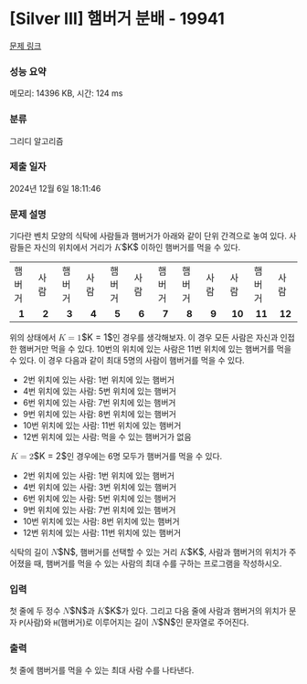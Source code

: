 # [Silver III] 햄버거 분배 - 19941 

[문제 링크](https://www.acmicpc.net/problem/19941) 

### 성능 요약

메모리: 14396 KB, 시간: 124 ms

### 분류

그리디 알고리즘

### 제출 일자

2024년 12월 6일 18:11:46

### 문제 설명

<p>기다란 벤치 모양의 식탁에 사람들과 햄버거가 아래와 같이 단위 간격으로 놓여 있다. 사람들은 자신의 위치에서 거리가 <mjx-container class="MathJax" jax="CHTML" style="font-size: 109%; position: relative;"><mjx-math class="MJX-TEX" aria-hidden="true"><mjx-mi class="mjx-i"><mjx-c class="mjx-c1D43E TEX-I"></mjx-c></mjx-mi></mjx-math><mjx-assistive-mml unselectable="on" display="inline"><math xmlns="http://www.w3.org/1998/Math/MathML"><mi>K</mi></math></mjx-assistive-mml><span aria-hidden="true" class="no-mathjax mjx-copytext">$K$</span></mjx-container> 이하인 햄버거를 먹을 수 있다.</p>

<table class="table table-bordered td-center" style="width: 100%">
	<tbody>
		<tr>
			<td style="width: 8.3333333333%;">햄버거</td>
			<td style="width: 8.3333333333%;">사람</td>
			<td style="width: 8.3333333333%;">햄버거</td>
			<td style="width: 8.3333333333%;">사람</td>
			<td style="width: 8.3333333333%;">햄버거</td>
			<td style="width: 8.3333333333%;">사람</td>
			<td style="width: 8.3333333333%;">햄버거</td>
			<td style="width: 8.3333333333%;">햄버거</td>
			<td style="width: 8.3333333333%;">사람</td>
			<td style="width: 8.3333333333%;">사람</td>
			<td style="width: 8.3333333333%;">햄버거</td>
			<td style="width: 8.3333333333%;">사람</td>
		</tr>
		<tr>
			<td style="width: 8.33333%; text-align: center;"><strong>1</strong></td>
			<td style="width: 8.33333%; text-align: center;"><strong>2</strong></td>
			<td style="width: 8.33333%; text-align: center;"><strong>3</strong></td>
			<td style="width: 8.33333%; text-align: center;"><strong>4</strong></td>
			<td style="width: 8.33333%; text-align: center;"><strong>5</strong></td>
			<td style="width: 8.33333%; text-align: center;"><strong>6</strong></td>
			<td style="width: 8.33333%; text-align: center;"><strong>7</strong></td>
			<td style="width: 8.33333%; text-align: center;"><strong>8</strong></td>
			<td style="width: 8.33333%; text-align: center;"><strong>9</strong></td>
			<td style="width: 8.33333%; text-align: center;"><strong>10</strong></td>
			<td style="width: 8.33333%; text-align: center;"><strong>11</strong></td>
			<td style="width: 8.33333%; text-align: center;"><strong>12</strong></td>
		</tr>
	</tbody>
</table>

<p>위의 상태에서 <mjx-container class="MathJax" jax="CHTML" style="font-size: 109%; position: relative;"><mjx-math class="MJX-TEX" aria-hidden="true"><mjx-mi class="mjx-i"><mjx-c class="mjx-c1D43E TEX-I"></mjx-c></mjx-mi><mjx-mo class="mjx-n" space="4"><mjx-c class="mjx-c3D"></mjx-c></mjx-mo><mjx-mn class="mjx-n" space="4"><mjx-c class="mjx-c31"></mjx-c></mjx-mn></mjx-math><mjx-assistive-mml unselectable="on" display="inline"><math xmlns="http://www.w3.org/1998/Math/MathML"><mi>K</mi><mo>=</mo><mn>1</mn></math></mjx-assistive-mml><span aria-hidden="true" class="no-mathjax mjx-copytext">$K = 1$</span></mjx-container>인 경우를 생각해보자. 이 경우 모든 사람은 자신과 인접한 햄버거만 먹을 수 있다. 10번의 위치에 있는 사람은 11번 위치에 있는 햄버거를 먹을 수 있다. 이 경우 다음과 같이 최대 5명의 사람이 햄버거를 먹을 수 있다.</p>

<ul>
	<li>2번 위치에 있는 사람: 1번 위치에 있는 햄버거</li>
	<li>4번 위치에 있는 사람: 5번 위치에 있는 햄버거</li>
	<li>6번 위치에 있는 사람: 7번 위치에 있는 햄버거</li>
	<li>9번 위치에 있는 사람: 8번 위치에 있는 햄버거</li>
	<li>10번 위치에 있는 사람: 11번 위치에 있는 햄버거</li>
	<li>12번 위치에 있는 사람: 먹을 수 있는 햄버거가 없음</li>
</ul>

<p><mjx-container class="MathJax" jax="CHTML" style="font-size: 109%; position: relative;"> <mjx-math class="MJX-TEX" aria-hidden="true"><mjx-mi class="mjx-i"><mjx-c class="mjx-c1D43E TEX-I"></mjx-c></mjx-mi><mjx-mo class="mjx-n" space="4"><mjx-c class="mjx-c3D"></mjx-c></mjx-mo><mjx-mn class="mjx-n" space="4"><mjx-c class="mjx-c32"></mjx-c></mjx-mn></mjx-math><mjx-assistive-mml unselectable="on" display="inline"><math xmlns="http://www.w3.org/1998/Math/MathML"><mi>K</mi><mo>=</mo><mn>2</mn></math></mjx-assistive-mml><span aria-hidden="true" class="no-mathjax mjx-copytext">$K = 2$</span></mjx-container>인 경우에는 6명 모두가 햄버거를 먹을 수 있다.</p>

<ul>
	<li>2번 위치에 있는 사람: 1번 위치에 있는 햄버거</li>
	<li>4번 위치에 있는 사람: 3번 위치에 있는 햄버거</li>
	<li>6번 위치에 있는 사람: 5번 위치에 있는 햄버거</li>
	<li>9번 위치에 있는 사람: 7번 위치에 있는 햄버거</li>
	<li>10번 위치에 있는 사람: 8번 위치에 있는 햄버거</li>
	<li>12번 위치에 있는 사람: 11번 위치에 있는 햄버거</li>
</ul>

<p>식탁의 길이 <mjx-container class="MathJax" jax="CHTML" style="font-size: 109%; position: relative;"><mjx-math class="MJX-TEX" aria-hidden="true"><mjx-mi class="mjx-i"><mjx-c class="mjx-c1D441 TEX-I"></mjx-c></mjx-mi></mjx-math><mjx-assistive-mml unselectable="on" display="inline"><math xmlns="http://www.w3.org/1998/Math/MathML"><mi>N</mi></math></mjx-assistive-mml><span aria-hidden="true" class="no-mathjax mjx-copytext">$N$</span></mjx-container>, 햄버거를 선택할 수 있는 거리 <mjx-container class="MathJax" jax="CHTML" style="font-size: 109%; position: relative;"><mjx-math class="MJX-TEX" aria-hidden="true"><mjx-mi class="mjx-i"><mjx-c class="mjx-c1D43E TEX-I"></mjx-c></mjx-mi></mjx-math><mjx-assistive-mml unselectable="on" display="inline"><math xmlns="http://www.w3.org/1998/Math/MathML"><mi>K</mi></math></mjx-assistive-mml><span aria-hidden="true" class="no-mathjax mjx-copytext">$K$</span></mjx-container>, 사람과 햄버거의 위치가 주어졌을 때, 햄버거를 먹을 수 있는 사람의 최대 수를 구하는 프로그램을 작성하시오.</p>

### 입력 

 <p>첫 줄에 두 정수 <mjx-container class="MathJax" jax="CHTML" style="font-size: 109%; position: relative;"><mjx-math class="MJX-TEX" aria-hidden="true"><mjx-mi class="mjx-i"><mjx-c class="mjx-c1D441 TEX-I"></mjx-c></mjx-mi></mjx-math><mjx-assistive-mml unselectable="on" display="inline"><math xmlns="http://www.w3.org/1998/Math/MathML"><mi>N</mi></math></mjx-assistive-mml><span aria-hidden="true" class="no-mathjax mjx-copytext">$N$</span></mjx-container>과 <mjx-container class="MathJax" jax="CHTML" style="font-size: 109%; position: relative;"><mjx-math class="MJX-TEX" aria-hidden="true"><mjx-mi class="mjx-i"><mjx-c class="mjx-c1D43E TEX-I"></mjx-c></mjx-mi></mjx-math><mjx-assistive-mml unselectable="on" display="inline"><math xmlns="http://www.w3.org/1998/Math/MathML"><mi>K</mi></math></mjx-assistive-mml><span aria-hidden="true" class="no-mathjax mjx-copytext">$K$</span></mjx-container>가 있다. 그리고 다음 줄에 사람과 햄버거의 위치가 문자 <code>P</code>(사람)와 <code>H</code>(햄버거)로 이루어지는 길이 <mjx-container class="MathJax" jax="CHTML" style="font-size: 109%; position: relative;"><mjx-math class="MJX-TEX" aria-hidden="true"><mjx-mi class="mjx-i"><mjx-c class="mjx-c1D441 TEX-I"></mjx-c></mjx-mi></mjx-math><mjx-assistive-mml unselectable="on" display="inline"><math xmlns="http://www.w3.org/1998/Math/MathML"><mi>N</mi></math></mjx-assistive-mml><span aria-hidden="true" class="no-mathjax mjx-copytext">$N$</span></mjx-container>인 문자열로 주어진다.</p>

### 출력 

 <p>첫 줄에 햄버거를 먹을 수 있는 최대 사람 수를 나타낸다.</p>


